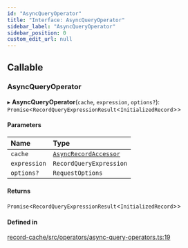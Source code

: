```yaml
---
id: "AsyncQueryOperator"
title: "Interface: AsyncQueryOperator"
sidebar_label: "AsyncQueryOperator"
sidebar_position: 0
custom_edit_url: null
---
```


## Callable

### AsyncQueryOperator

▸ **AsyncQueryOperator**(`cache`, `expression`, `options?`): `Promise`<`RecordQueryExpressionResult`<`InitializedRecord`\>\>

#### Parameters

| Name | Type |
| :------ | :------ |
| `cache` | [`AsyncRecordAccessor`](AsyncRecordAccessor.md) |
| `expression` | `RecordQueryExpression` |
| `options?` | `RequestOptions` |

#### Returns

`Promise`<`RecordQueryExpressionResult`<`InitializedRecord`\>\>

#### Defined in

[record-cache/src/operators/async-query-operators.ts:19](https://github.com/orbitjs/orbit/blob/6e0cbd41/packages/@orbit/record-cache/src/operators/async-query-operators.ts#L19)
